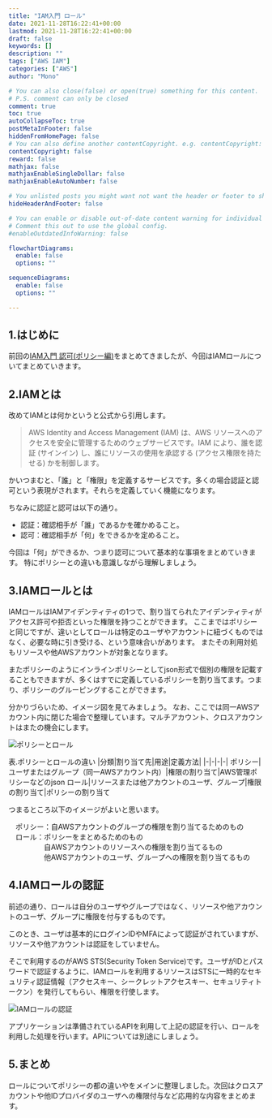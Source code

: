 ```yaml
---
title: "IAM入門 ロール"
date: 2021-11-28T16:22:41+00:00
lastmod: 2021-11-28T16:22:41+00:00
draft: false
keywords: []
description: ""
tags: ["AWS IAM"]
categories: ["AWS"]
author: "Mono"

# You can also close(false) or open(true) something for this content.
# P.S. comment can only be closed
comment: true
toc: true
autoCollapseToc: true
postMetaInFooter: false
hiddenFromHomePage: false
# You can also define another contentCopyright. e.g. contentCopyright: "This is another copyright."
contentCopyright: false
reward: false
mathjax: false
mathjaxEnableSingleDollar: false
mathjaxEnableAutoNumber: false

# You unlisted posts you might want not want the header or footer to show
hideHeaderAndFooter: false

# You can enable or disable out-of-date content warning for individual post.
# Comment this out to use the global config.
#enableOutdatedInfoWarning: false

flowchartDiagrams:
  enable: false
  options: ""

sequenceDiagrams: 
  enable: false
  options: ""

---
```


<!--more-->
## 1.はじめに
前回の[IAM入門 認可(ポリシー編)](/post/iam-02)をまとめてきましたが、今回はIAMロールについてまとめていきます。

## 2.IAMとは
改めてIAMとは何かというと公式から引用します。
>AWS Identity and Access Management (IAM) は、AWS リソースへのアクセスを安全に管理するためのウェブサービスです。IAM により、誰を認証 (サインイン) し、誰にリソースの使用を承認する (アクセス権限を持たせる) かを制御します。

かいつまむと、「誰」と「権限」を定義するサービスです。多くの場合認証と認可という表現がされます。それらを定義していく機能になります。

ちなみに認証と認可は以下の通り。
- 認証：確認相手が「誰」であるかを確かめること。
- 認可：確認相手が「何」をできるかを定めること。

今回は「何」ができるか、つまり認可について基本的な事項をまとめていきます。
特にポリシーとの違いも意識しながら理解しましょう。

## 3.IAMロールとは
IAMロールはIAMアイデンティティの1つで、割り当てられたアイデンティティがアクセス許可や拒否といった権限を持つことができます。
ここまではポリシーと同じですが、違いとしてロールは特定のユーザやアカウントに紐づくものではなく、必要な時に引き受ける、という意味合いがあります。
またその利用対処もリソースや他AWSアカウントが対象となります。

またポリシーのようにインラインポリシーとしてjson形式で個別の権限を記載することもできますが、多くはすでに定義しているポリシーを割り当てます。つまり、ポリシーのグルーピングすることができます。

分かりづらいため、イメージ図を見てみましょう。
なお、ここでは同一AWSアカウント内に閉じた場合で整理しています。マルチアカウント、クロスアカウントはまたの機会にします。

![ポリシーとロール](/img/iam/iam-04.jpg)

表.ポリシーとロールの違い
|分類|割り当て先|用途|定義方法|
|-|-|-|-|
ポリシー|ユーザまたはグループ（同一AWSアカウント内）|権限の割り当て|AWS管理ポリシーなどのjson
ロール|リソースまたは他アカウントのユーザ、グループ|権限の割り当て|ポリシーの割り当て

つまるところ以下のイメージがよいと思います。

　ポリシー：自AWSアカウントのグループの権限を割り当てるためのもの  
　ロール：ポリシーをまとめるためのもの  
　　　　　自AWSアカウントのリソースへの権限を割り当てるもの  
　　　　　他AWSアカウントのユーザ、グループへの権限を割り当てるもの

## 4.IAMロールの認証
前述の通り、ロールは自分のユーザやグループではなく、リソースや他アカウントのユーザ、グループに権限を付与するものです。

このとき、ユーザは基本的にログインIDやMFAによって認証がされていますが、リソースや他アカウントは認証をしていません。

そこで利用するのがAWS STS(Security Token Service)です。ユーザがIDとパスワードで認証するように、IAMロールを利用するリソースはSTSに一時的なセキュリティ認証情報（アクセスキー、シークレットアクセスキー、セキュリティトークン）を発行してもらい、権限を行使します。

![IAMロールの認証](/img/iam/iam-05.jpg)

アプリケーションは準備されているAPIを利用して上記の認証を行い、ロールを利用した処理を行います。APIについては別途にしましょう。

## 5.まとめ
ロールについてポリシーの都の違いやをメインに整理しました。次回はクロスアカウントや他IDプロバイダのユーザへの権限付与など応用的な内容をまとめます。     